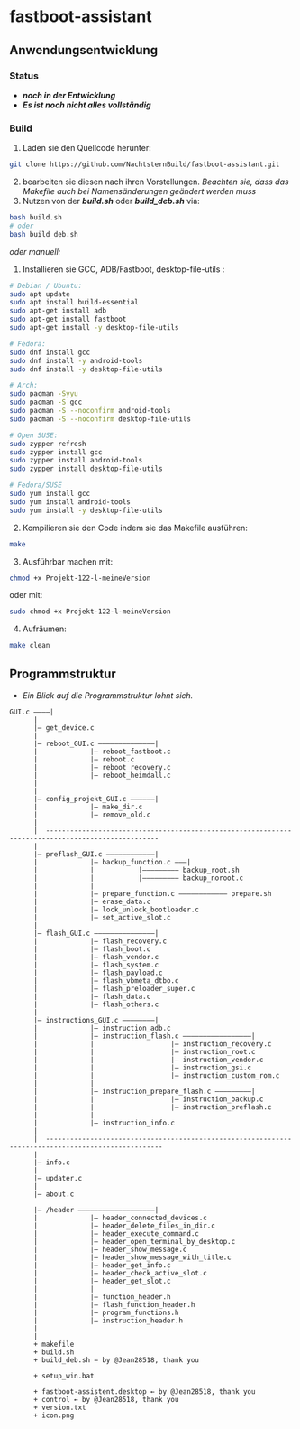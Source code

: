 # fastboot-assistant 
## Anwendungsentwicklung
### Status
- ***noch in der Entwicklung***
- ***Es ist noch nicht alles vollständig***
### Build

1. Laden sie den Quellcode herunter:
```sh
git clone https://github.com/NachtsternBuild/fastboot-assistant.git
```
2. bearbeiten sie diesen nach ihren Vorstellungen. *Beachten sie, dass das Makefile auch bei Namensänderungen geändert werden muss*
3. Nutzen von der ***build.sh*** oder ***build_deb.sh*** via:
```sh
bash build.sh
# oder
bash build_deb.sh
```

*oder manuell:*

1. Installieren sie GCC, ADB/Fastboot, desktop-file-utils :

```sh
# Debian / Ubuntu:
sudo apt update
sudo apt install build-essential
sudo apt-get install adb
sudo apt-get install fastboot
sudo apt-get install -y desktop-file-utils
```
```sh
# Fedora:
sudo dnf install gcc
sudo dnf install -y android-tools
sudo dnf install -y desktop-file-utils
```
```sh
# Arch:
sudo pacman -Syyu
sudo pacman -S gcc
sudo pacman -S --noconfirm android-tools
sudo pacman -S --noconfirm desktop-file-utils
```
```sh
# Open SUSE:
sudo zypper refresh
sudo zypper install gcc
sudo zypper install android-tools
sudo zypper install desktop-file-utils
```
```sh
# Fedora/SUSE
sudo yum install gcc
sudo yum install android-tools
sudo yum install -y desktop-file-utils
```

2. Kompilieren sie den Code indem sie das Makefile ausführen:
```sh
make
```
3. Ausführbar machen mit:
```sh
chmod +x Projekt-122-l-meineVersion
```
oder mit:
```sh
sudo chmod +x Projekt-122-l-meineVersion
```
4. Aufräumen:
```sh
make clean
```

## Programmstruktur
- *Ein Blick auf die Programmstruktur lohnt sich.*
```
GUI.c ––––|
	  |
	  |– get_device.c
	  |
	  |– reboot_GUI.c ––––––––––––––|
	  |				|– reboot_fastboot.c 
	  |				|– reboot.c 
	  |				|– reboot_recovery.c
	  |				|– reboot_heimdall.c
	  |
	  |
	  |– config_projekt_GUI.c ––––––|
	  |				|– make_dir.c
	  |				|– remove_old.c
	  |
	  |  --------------------------------------------------------------------------------------------------
	  |
	  |– preflash_GUI.c ––––––––––––|
	  |				|– backup_function.c –––|
	  |				|			|––––––––– backup_root.sh
	  |				|			|––––––––– backup_noroot.c
	  |				|
	  |				|– prepare_function.c –––––––––––– prepare.sh
	  |				|– erase_data.c
	  |				|– lock_unlock_bootloader.c
	  |				|– set_active_slot.c
	  |
	  |– flash_GUI.c –––––––––––––––|
	  |				|– flash_recovery.c 
	  |				|– flash_boot.c 
	  |				|– flash_vendor.c 
	  |				|– flash_system.c  
	  |				|– flash_payload.c 
	  |				|– flash_vbmeta_dtbo.c 
	  |				|– flash_preloader_super.c
	  |				|– flash_data.c
	  |				|– flash_others.c
	  |
	  |– instructions_GUI.c ––––––––|
	  |				|– instruction_adb.c
	  |				|– instruction_flash.c –––––––––––––––––|
	  |				|					|– instruction_recovery.c
	  |				|					|– instruction_root.c
	  |				|					|– instruction_vendor.c
	  |				|					|– instruction_gsi.c
	  |				|					|– instruction_custom_rom.c
	  |				|
	  |				|– instruction_prepare_flash.c –––––––––|
	  |				|					|– instruction_backup.c
	  |				|					|– instruction_preflash.c
	  |				|
	  |				|– instruction_info.c
	  |
	  |  ---------------------------------------------------------------------------------------------------
	  |
	  |– info.c
	  |
	  |– updater.c
	  |
	  |– about.c
	  
	  |– /header –––––––––––––––––––| 
	  |				|– header_connected_devices.c
	  |				|– header_delete_files_in_dir.c
	  |				|– header_execute_command.c
	  |				|– header_open_terminal_by_desktop.c
	  |				|– header_show_message.c
	  |				|– header_show_message_with_title.c
	  |				|– header_get_info.c
	  |				|– header_check_active_slot.c
	  |				|– header_get_slot.c
	  |				|
	  |				|– function_header.h
	  |				|– flash_function_header.h
	  |				|– program_functions.h
	  |				|– instruction_header.h
	  |
	  |  
	  + makefile
	  + build.sh
	  + build_deb.sh ← by @Jean28518, thank you
	  
	  + setup_win.bat
	  
	  + fastboot-assistent.desktop ← by @Jean28518, thank you
	  + control ← by @Jean28518, thank you
	  + version.txt
	  + icon.png
	  						
```
